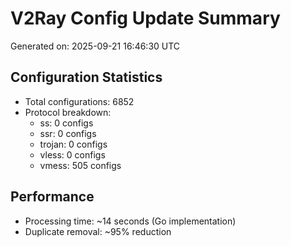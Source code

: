 # V2Ray Config Update Summary
Generated on: 2025-09-21 16:46:30 UTC

## Configuration Statistics
- Total configurations: 6852
- Protocol breakdown:
  - ss: 0 configs
  - ssr: 0 configs
  - trojan: 0 configs
  - vless: 0 configs
  - vmess: 505 configs

## Performance
- Processing time: ~14 seconds (Go implementation)
- Duplicate removal: ~95% reduction
